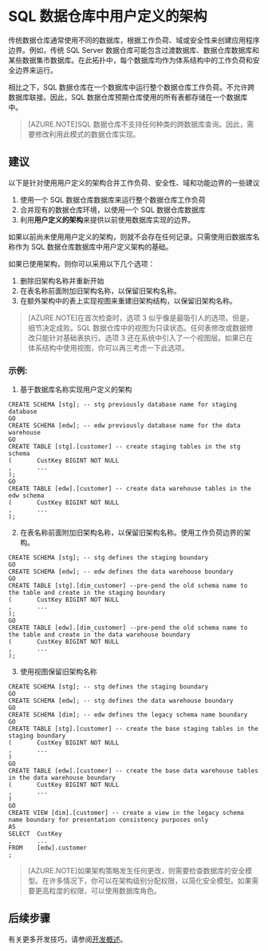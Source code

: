 <properties
   pageTitle="SQL 数据仓库中用户定义的架构 | Microsoft Azure"
   description="有关在开发解决方案时使用 Azure SQL 数据仓库中的 Transact-SQL 架构的技巧。"
   services="sql-data-warehouse"
   documentationCenter="NA"
   authors="jrowlandjones"
   manager="barbkess"
   editor=""/>

<tags
   ms.service="sql-data-warehouse"
   ms.date="09/22/2015"
   wacn.date="01/20/2016"/>

# SQL 数据仓库中用户定义的架构

传统数据仓库通常使用不同的数据库，根据工作负荷、域或安全性来创建应用程序边界。例如，传统 SQL Server 数据仓库可能包含过渡数据库、数据仓库数据库和某些数据集市数据库。在此拓扑中，每个数据库均作为体系结构中的工作负荷和安全边界来运行。

相比之下，SQL 数据仓库在一个数据库中运行整个数据仓库工作负荷。不允许跨数据库联接。因此，SQL 数据仓库预期仓库使用的所有表都存储在一个数据库中。

> [AZURE.NOTE]SQL 数据仓库不支持任何种类的跨数据库查询。因此，需要修改利用此模式的数据仓库实现。

## 建议 

以下是针对使用用户定义的架构合并工作负荷、安全性、域和功能边界的一些建议

1. 使用一个 SQL 数据仓库数据库来运行整个数据仓库工作负荷
2. 合并现有的数据仓库环境，以使用一个 SQL 数据仓库数据库
3. 利用**用户定义的架构**来提供以前使用数据库实现的边界。

如果以前尚未使用用户定义的架构，则就不会存在任何记录。只需使用旧数据库名称作为 SQL 数据仓库数据库中用户定义架构的基础。

如果已使用架构，则你可以采用以下几个选项：

1. 删除旧架构名称并重新开始
2. 在表名称前面附加旧架构名称，以保留旧架构名称。
3. 在额外架构中的表上实现视图来重建旧架构结构，以保留旧架构名称。

> [AZURE.NOTE]在首次检查时，选项 3 似乎像是最吸引人的选项。但是，细节决定成败。SQL 数据仓库中的视图为只读状态。任何表修改或数据修改只能针对基础表执行。选项 3 还在系统中引入了一个视图层。如果已在体系结构中使用视图，你可以再三考虑一下此选项。


### 示例:

1. 基于数据库名称实现用户定义的架构

```
CREATE SCHEMA [stg]; -- stg previously database name for staging database
GO
CREATE SCHEMA [edw]; -- edw previously database name for the data warehouse
GO
CREATE TABLE [stg].[customer] -- create staging tables in the stg schema
(       CustKey BIGINT NOT NULL
,       ...
);
GO
CREATE TABLE [edw].[customer] -- create data warehouse tables in the edw schema
(       CustKey BIGINT NOT NULL
,       ...
);
```

2. 在表名称前面附加旧架构名称，以保留旧架构名称。使用工作负荷边界的架构。

```
CREATE SCHEMA [stg]; -- stg defines the staging boundary
GO
CREATE SCHEMA [edw]; -- edw defines the data warehouse boundary
GO
CREATE TABLE [stg].[dim_customer] --pre-pend the old schema name to the table and create in the staging boundary
(       CustKey BIGINT NOT NULL
,       ...
);
GO
CREATE TABLE [edw].[dim_customer] --pre-pend the old schema name to the table and create in the data warehouse boundary
(       CustKey BIGINT NOT NULL
,       ...
);
```

3. 使用视图保留旧架构名称

```
CREATE SCHEMA [stg]; -- stg defines the staging boundary
GO
CREATE SCHEMA [edw]; -- stg defines the data warehouse boundary
GO
CREATE SCHEMA [dim]; -- edw defines the legacy schema name boundary
GO
CREATE TABLE [stg].[customer] -- create the base staging tables in the staging boundary
(       CustKey	BIGINT NOT NULL
,       ...
)
GO
CREATE TABLE [edw].[customer] -- create the base data warehouse tables in the data warehouse boundary
(       CustKey	BIGINT NOT NULL
,       ...
)
GO
CREATE VIEW [dim].[customer] -- create a view in the legacy schema name boundary for presentation consistency purposes only
AS
SELECT  CustKey
,       ...
FROM	[edw].customer
;
```

> [AZURE.NOTE]如果架构策略发生任何更改，则需要检查数据库的安全模型。在许多情况下，你可以在架构级别分配权限，以简化安全模型。如果需要更高粒度的权限，可以使用数据库角色。

## 后续步骤
有关更多开发技巧，请参阅[开发概述][]。

<!--Image references-->

<!--Article references-->
[开发概述]: /documentation/articles/sql-data-warehouse-overview-develop

<!--MSDN references-->

<!--Other Web references-->

<!---HONumber=Mooncake_1207_2015-->
